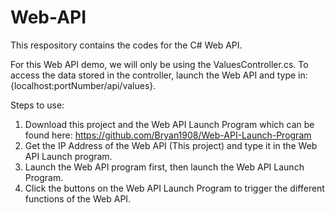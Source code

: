 # Web-API
This respository contains the codes for the C# Web API.

For this Web API demo, we will only be using the ValuesController.cs. To access the data stored in the controller, launch the Web API and type in: {localhost:portNumber/api/values}.

Steps to use:

1. Download this project and the Web API Launch Program which can be found here: https://github.com/Bryan1908/Web-API-Launch-Program
2. Get the IP Address of the Web API (This project) and type it in the Web API Launch program.
3. Launch the Web API program first, then launch the Web API Launch Program.
4. Click the buttons on the Web API Launch Program to trigger the different functions of the Web API.
